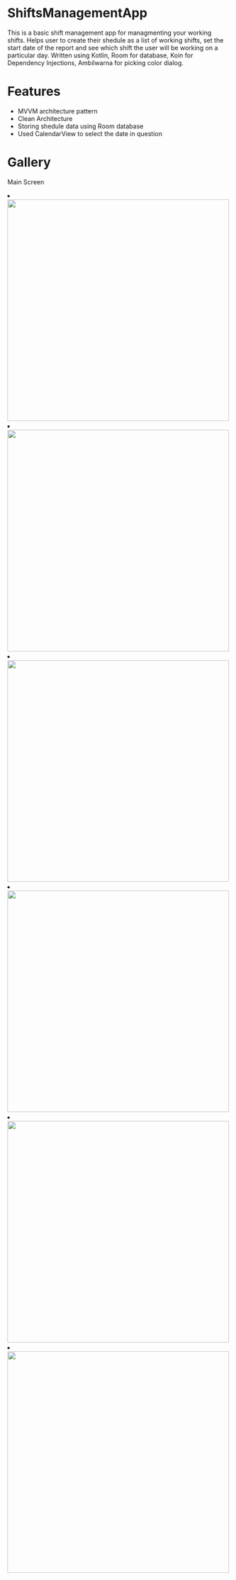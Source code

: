 # ShiftsManagementApp

This is a basic shift management app for managmenting your working shifts.
Helps user to create their shedule as a list of working shifts, set the start date of the report and see which shift the user will be working on a particular day.
Written using Kotlin, Room for database, Koin for Dependency Injections, Ambilwarna for picking color dialog.

# Features
- MVVM architecture pattern
- Clean Architecture
- Storing shedule data using Room database
- Used CalendarView to select the date in question

# Gallery
Main Screen
<li><img src="screenshots/Screenshot_20230927_232907.png" width="500"></li>
<li><img src="screenshots/Screenshot_20230927_232943.png" width="500"></li>
<li><img src="screenshots/Screenshot_20230927_233005.png" width="500"></li>
<li><img src="screenshots/Screenshot_20230927_233136.png" width="500"></li>
<li><img src="screenshots/Screenshot_20230927_233208.png" width="500"></li>
<li><img src="screenshots/Screenshot_20230927_233218.png" width="500"></li>


  
